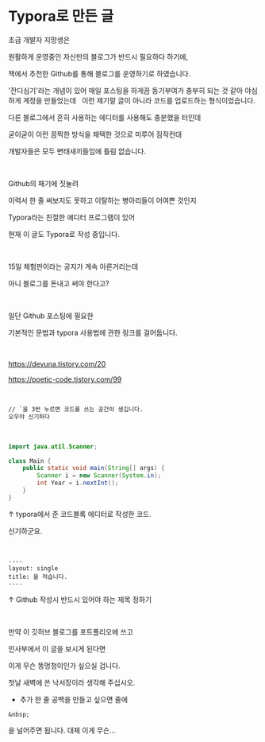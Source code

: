 # Typora로 만든 글



초급 개발자 지망생은

원활하게 운영중인 자신만의 블로그가 반드시 필요하다 하기에,

책에서 추천한 Github를 통해 블로그를 운영하기로 하였습니다.

'잔디심기'라는 개념이 있어 매일 포스팅을 하게끔 동기부여가 충부히 되는 것 같아 야심하게 계정을 만들었는데
&nbsp;
이런 제기랄 글이 아니라 코드를 업로드하는 형식이었습니다.
   
다른 블로그에서 흔히 사용하는 에디터를 사용해도 충분했을 터인데

굳이굳이 이런 끔찍한 방식을 채택한 것으로 미루어 짐작컨대

개발자들은 모두 변태새끼들임에 틀림 없습니다.

&nbsp;
   
Github의 패기에 짓눌려

이력서 한 줄 써보지도 못하고 이탈하는 병아리들이 어여쁜 것인지

Typora라는 친절한 에디터 프로그램이 있어 

현재 이 글도 Typora로 작성 중입니다.

&nbsp;
   
15일 체험판이라는 공지가 계속 아른거리는데

아니 블로그를 돈내고 써야 한다고?

&nbsp;
   
일단 Github 포스팅에 필요한

기본적인 문법과 typora 사용법에 관한 링크를 걸어둡니다. 

&nbsp;

https://devuna.tistory.com/20

https://poetic-code.tistory.com/99

&nbsp;

```html
// `을 3번 누르면 코드를 쓰는 공간이 생깁니다.
오우야 신기하다
```

&nbsp;

```java
import java.util.Scanner;

class Main {
    public static void main(String[] args) {
        Scanner i = new Scanner(System.in);
        int Year = i.nextInt();
    }
}
```

↑ typora에서 준 코드블록 에디터로 작성한 코드.

신기하군요.

&nbsp;

```
----
layout: single
title: 을 적습니다.
----
```

↑ Github 작성시 반드시 있어야 하는 제목 정하기

&nbsp;

만약 이 깃허브 블로그를 포트폴리오에 쓰고

인사부에서 이 글을 보시게 된다면

이게 무슨 똥멍청이인가 싶으실 겁니다.

첫날 새벽에 쓴 낙서장이라 생각해 주십시오.
&nbsp;
* 추가
한 줄 공백을 만들고 싶으면
줄에 
```
&nbsp;
```
을 널어주면 됩니다. 대체 이게 무슨...
